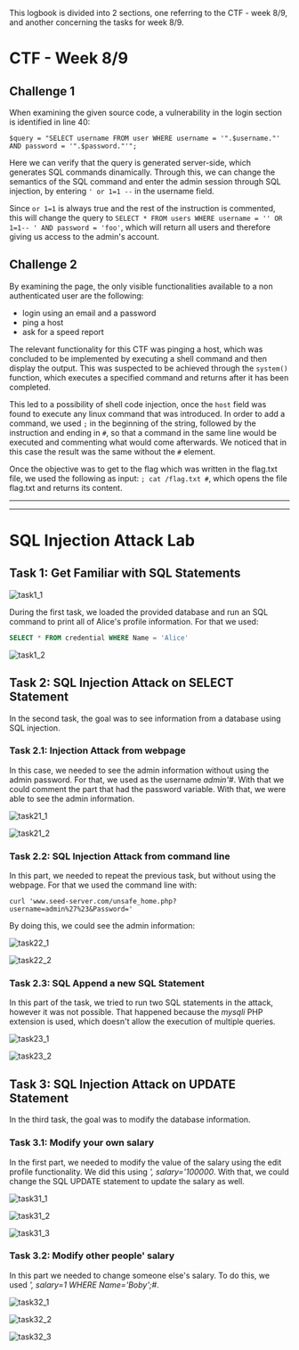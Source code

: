 This logbook is divided into 2 sections, one referring to the CTF - week 8/9, and another concerning the tasks for week 8/9.

# CTF - Week 8/9

## Challenge 1

When examining the given source code, a vulnerability in the login section is identified in line 40:

`$query = "SELECT username FROM user WHERE username = '".$username."' AND password = '".$password."'";`

Here we can verify that the query is generated server-side, which generates SQL commands dinamically. Through this, we can change the semantics of the SQL command and enter the admin session through SQL injection, by entering `' or 1=1 --` in the username field. 

Since `or 1=1` is always true and the rest of the instruction is commented, this will change the query to `SELECT * FROM users WHERE username = '' OR 1=1-- ' AND password = 'foo'`, which will return all users and therefore giving us access to the admin's account.

## Challenge 2

By examining the page, the only visible functionalities available to a non authenticated user are the following:

- login using an email and a password
- ping a host
- ask for a speed report

The relevant functionality for this CTF was pinging a host, which was concluded to be implemented by executing a shell command and then display the output. This was suspected to be achieved through the `system()` function, which executes a specified command and returns after it has been completed. 

This led to a possibility of shell code injection, once the `host` field was found to execute any linux command that was introduced. 
In order to add a command, we used `;` in the beginning of the string, followed by the instruction and ending in `#`, so that a command in the same line would be executed and commenting what would come afterwards. We noticed that in this case the result was the same without the `#` element.

Once the objective was to get to the flag which was written in the flag.txt file, we used the following as input: `; cat /flag.txt #`, which opens the file flag.txt and returns its content.

<!---
![challenge2](LOGBOOK_screenshots/LOGBOOK8/challenge2.png)
-->
____
____

# SQL Injection Attack Lab

## Task 1: Get Familiar with SQL Statements

![task1_1](LOGBOOK_screenshots/LOGBOOK8/task1_1.png)

During the first task, we loaded the provided database and run an SQL command to print all of Alice's profile information. For that we used:

```sql
SELECT * FROM credential WHERE Name = 'Alice'
```
![task1_2](LOGBOOK_screenshots/LOGBOOK8/task1_2.png)

## Task 2: SQL Injection Attack on SELECT Statement

In the second task, the goal was to see information from a database using SQL injection.

### Task 2.1: Injection Attack from webpage

In this case, we needed to see the admin information without using the admin password. For that, we used as the username *admin'#*. With that we could comment the part that had the password variable. With that, we were able to see the admin information.

![task21_1](LOGBOOK_screenshots/LOGBOOK8/task21_1.png)


![task21_2](LOGBOOK_screenshots/LOGBOOK8/task21_2.png)

### Task 2.2: SQL Injection Attack from command line

In this part, we needed to repeat the previous task, but without using the webpage. For that we used the command line with: 
```
curl 'www.seed-server.com/unsafe_home.php?username=admin%27%23&Password='
```
By doing this, we could see the admin information:

![task22_1](LOGBOOK_screenshots/LOGBOOK8/task22_1.png)

![task22_2](LOGBOOK_screenshots/LOGBOOK8/task22_2.png)

### Task 2.3: SQL Append a new SQL Statement

In this part of the task, we tried to run two SQL statements in the attack, however it was not possible. That happened because the *mysqli* PHP extension is used, which doesn't allow the execution of multiple queries.

![task23_1](LOGBOOK_screenshots/LOGBOOK8/task23_1.png)

![task23_2](LOGBOOK_screenshots/LOGBOOK8/task23_2.png)

## Task 3: SQL Injection Attack on UPDATE Statement

In the third task, the goal was to modify the database information.

### Task 3.1: Modify your own salary

In the first part, we needed to modify the value of the salary using the edit profile functionality. We did this using *', salary='100000*. With that, we could change the SQL UPDATE statement to update the salary as well.

![task31_1](LOGBOOK_screenshots/LOGBOOK8/task31_1.png)

![task31_2](LOGBOOK_screenshots/LOGBOOK8/task31_2.png)

![task31_3](LOGBOOK_screenshots/LOGBOOK8/task31_3.png)

### Task 3.2: Modify other people' salary

In this part we needed to change someone else's salary. To do this, we used *', salary=1 WHERE Name='Boby';#*.

![task32_1](LOGBOOK_screenshots/LOGBOOK8/task32_1.png)

![task32_2](LOGBOOK_screenshots/LOGBOOK8/task32_2.png)

![task32_3](LOGBOOK_screenshots/LOGBOOK8/task32_3.png)
